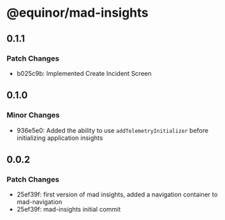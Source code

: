 # @equinor/mad-insights

## 0.1.1

### Patch Changes

-   b025c9b: Implemented Create Incident Screen

## 0.1.0

### Minor Changes

-   936e5e0: Added the ability to use `addTelemetryInitializer` before initializing application
    insights

## 0.0.2

### Patch Changes

-   25ef39f: first version of mad insights, added a navigation container to mad-navigation
-   25ef39f: mad-insights initial commit
